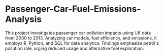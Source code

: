 # Passenger-Car-Fuel-Emissions-Analysis
This project investigates passenger car pollution impacts using UK data from 2000 to 2013. Analyzing car models, fuel efficiency, and emissions, it employs R, Python, and SQL for data analytics. Findings emphasize petrol's pollution role, urging reduced usage and alternative fuel exploration.
